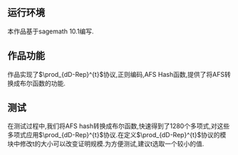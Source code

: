 ## 运行环境

本作品基于sagemath 10.1编写.



## 作品功能

作品实现了$\prod_{dD-Rep}^{t}$协议,正则编码,AFS Hash函数,提供了将AFS转换成布尔函数的功能.



## 测试

在测试过程中,我们将AFS hash转换成布尔函数,快速得到了1280个多项式,对这些多项式应用$\prod_{dD-Rep}^{t}$协议.在定义$\prod_{dD-Rep}^{t}$协议的模块中修改t的大小可以改变证明规模.为方便测试,建议t选取一个较小的值.


